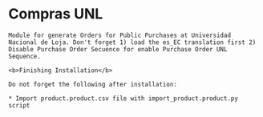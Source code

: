 Compras UNL
=============

    Module for generate Orders for Public Purchases at Universidad Nacional de Loja. Don't forget 1) load the es_EC translation first 2) Disable Purchase Order Secuence for enable Purchase Order UNL Sequence.

    <b>Finishing Installation</b>
    
    Do not forget the following after installation: 

    * Import product.product.csv file with import_product.product.py script
